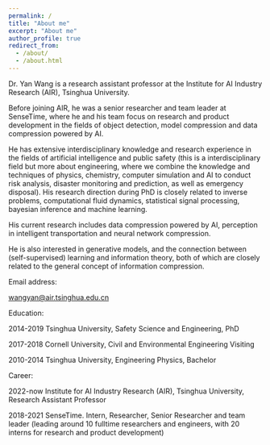 ```yaml
---
permalink: /
title: "About me"
excerpt: "About me"
author_profile: true
redirect_from: 
  - /about/
  - /about.html
---
```


Dr. Yan Wang is a research assistant professor at the Institute for AI Industry Research (AIR), Tsinghua University. 

Before joining AIR, he was a senior researcher and team leader at SenseTime, where he and his team focus on research and product development in the fields of object detection, model compression and data compression powered by AI. 

He has extensive interdisciplinary knowledge and research experience in the fields of artificial intelligence and public safety (this is a interdisciplinary field but more about engineering, where we combine the knowledge and techniques of physics, chemistry, computer simulation and AI to conduct risk analysis, disaster monitoring and prediction, as well as emergency disposal). His research direction during PhD is closely related to inverse problems, computational fluid dynamics, statistical signal processing, bayesian inference and machine learning.    

His current research includes data compression powered by AI, perception in intelligent transportation and neural network compression. 

He is also interested in generative models, and the connection between (self-supervised) learning and information theory, both of which are closely related to the general concept of information compression. 

   
      


Email address:

wangyan@air.tsinghua.edu.cn



Education:

2014-2019 Tsinghua University, Safety Science and Engineering, PhD

2017-2018 Cornell University, Civil and Environmental Engineering Visiting  

2010-2014 Tsinghua University, Engineering Physics, Bachelor



Career:

2022-now Institute for AI Industry Research (AIR), Tsinghua University, Research Assistant Professor

2018-2021 SenseTime. Intern, Researcher, Senior Researcher and team leader (leading around 10 fulltime researchers and engineers, with 20 interns for research and product development)

